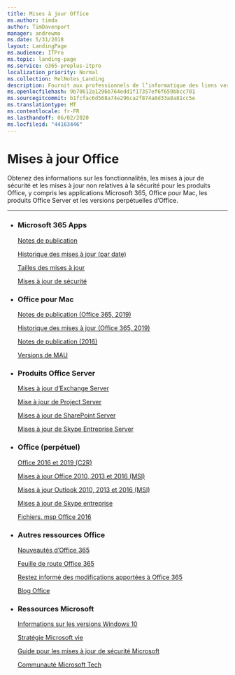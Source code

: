 ```yaml
---
title: Mises à jour Office
ms.author: timda
author: TimDavenport
manager: andrewmo
ms.date: 5/31/2018
layout: LandingPage
ms.audience: ITPro
ms.topic: landing-page
ms.service: o365-proplus-itpro
localization_priority: Normal
ms.collection: RelNotes_Landing
description: Fournit aux professionnels de l’informatique des liens vers du contenu Office version pour Office 365 ProPlus, Office pour Mac, les produits perpétuelles Office et les produits Office Server
ms.openlocfilehash: 9b70612a1296b764edd1f17357ef6f659bbcc701
ms.sourcegitcommit: b1fcfac6d568a74e296ca2f874a8d33a8a81cc5e
ms.translationtype: MT
ms.contentlocale: fr-FR
ms.lasthandoff: 06/02/2020
ms.locfileid: "44163446"
---
```

# <a name="office-updates"></a>Mises à jour Office

  
Obtenez des informations sur les fonctionnalités, les mises à jour de sécurité et les mises à jour non relatives à la sécurité pour les produits Office, y compris les applications Microsoft 365, Office pour Mac, les produits Office Server et les versions perpétuelles d’Office.
  

---

<ul class="panelContent cardsW">
    <li>
        <div class="cardSize">
            <div class="cardPadding">
                <div class="card">
                    <div class="cardText">
                        <h3>Microsoft 365 Apps</h3>
                        <p><a href="release-notes-microsoft365-apps.md">Notes de publication</a></p>
                        <p><a href="update-history-microsoft365-apps-by-date.md">Historique des mises à jour (par date)</a></p>
                        <p><a href="download-sizes-microsoft365-apps-updates.md">Tailles des mises à jour</a></p>
                        <p><a href="microsoft365-apps-security-updates.md">Mises à jour de sécurité</a></p>
                    </div>
                </div>
            </div>
        </div>
    </li>
    <li>
        <div class="cardSize">
            <div class="cardPadding">
                <div class="card">
                    <div class="cardText">
                        <h3>Office pour Mac</h3>
                        <p><a href="release-notes-office-for-mac.md">Notes de publication (Office 365, 2019)</a></p>
                        <p><a href="update-history-office-for-mac.md">Historique des mises à jour (Office 365, 2019)</a></p>
                        <p><a href="release-notes-office-2016-mac.md">Notes de publication (2016)</a></p>
                        <p><a href="release-history-microsoft-autoupdate.md">Versions de MAU</a></p>
                     </div>
                </div>
            </div>
        </div>
    </li>
    <li>
        <div class="cardSize">
            <div class="cardPadding">
                <div class="card">
                    <div class="cardText">
                        <h3>Produits Office Server</h3>
                        <p><a href="https://docs.microsoft.com/Exchange/new-features/build-numbers-and-release-dates">Mises à jour d’Exchange Server</a></p>
                        <p><a href="project-server-updates.md">Mise à jour de Project Server</a></p>
                        <p><a href="sharepoint-updates.md">Mises à jour de SharePoint Server</a></p>
                        <p><a href="https://docs.microsoft.com/SkypeForBusiness/sfb-server-updates">Mises à jour de Skype Entreprise Server</a></p>
               </div>
                </div>
            </div>
        </div> 
    </li>
</ul>  


<ul class="panelContent cardsW">
    <li>
        <div class="cardSize">
            <div class="cardPadding">
                <div class="card">
                    <div class="cardText">
                        <h3>Office (perpétuel)</h3>
                            <p><a href="update-history-office-2019.md">Office 2016 et 2019 (C2R)</a></p>
                            <p><a href="office-updates-msi.md">Mises à jour Office 2010, 2013 et 2016 (MSI)</a></p>
                            <p><a href="outlook-updates-msi.md">Mises à jour Outlook 2010, 2013 et 2016 (MSI)</a></p>
                            <p><a href="https://docs.microsoft.com/SkypeForBusiness/sfb-client-updates">Mises à jour de Skype entreprise</a></p>
                            <p><a href="msp-files-office-2016.md">Fichiers. msp Office 2016</a></p>
                    </div>
                </div>
            </div>
        </div>
    </li>
    <li>
        <div class="cardSize">
            <div class="cardPadding">
                <div class="card">
                    <div class="cardText">
                        <h3>Autres ressources Office</h3>
                            <p><a href="https://support.office.com/article/95c8d81d-08ba-42c1-914f-bca4603e1426">Nouveautés d’Office 365</a></p>
                            <p><a href="https://www.microsoft.com/microsoft-365/roadmap?rtc=2&filters=O365">Feuille de route Office 365</a></p>
                            <p><a href="https://support.office.com/article/719f4904-cbdd-4889-a0cf-fbd7837dfecd">Restez informé des modifications apportées à Office 365</a></p>
                            <p><a href="https://www.microsoft.com/microsoft-365/blog/office/">Blog Office</a></p>
                    </div>
                </div>
            </div>
        </div>
    </li>
    <li>
        <div class="cardSize">
            <div class="cardPadding">
                <div class="card">
                    <div class="cardText">
                        <h3>Ressources Microsoft</h3>
                            <p><a href="https://www.microsoft.com/itpro/windows-10/release-information">Informations sur les versions Windows 10</a></p>
                            <p><a href="https://support.microsoft.com/lifecycle">Stratégie Microsoft vie</a></p>
                            <p><a href="https://portal.msrc.microsoft.com/">Guide pour les mises à jour de sécurité Microsoft</a></p>
                            <p><a href="https://techcommunity.microsoft.com/">Communauté Microsoft Tech</a></p>
                    </div>
                </div>
            </div>
        </div>
    </li>
</ul>  
